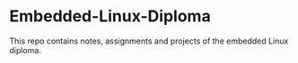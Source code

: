 # Embedded-Linux-Diploma
This repo contains notes, assignments and projects of the embedded Linux diploma.  
